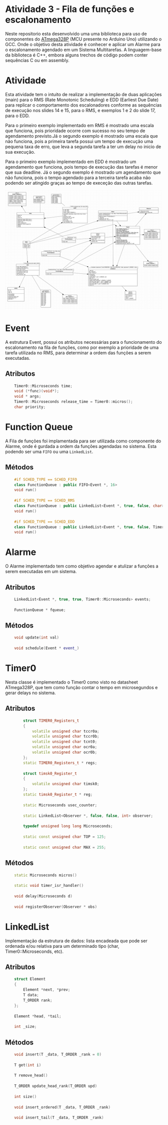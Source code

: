 # Atividade 3 - Fila de funções e escalonamento

Neste repositorio esta desenvolvido uma  uma biblioteca para uso de componentes do <a href="https://ww1.microchip.com/downloads/en/DeviceDoc/Atmel-7810-Automotive-Microcontrollers-ATmega328P_Datasheet.pdf">ATmega328P</a> (MCU presente no Arduino Uno) utilizando o GCC. Onde o objetivo desta atividade é conhecer e aplicar um Alarme para o escalonamento agendado em um Sistema Multitarefas. A linguagem-base da biblioteca é C++, embora alguns trechos de código podem conter sequências C ou em assembly.

# Atividade

Esta atividade tem o intuito de realizar a implementação de duas aplicações (main) para o RMS (Rate Monotonic Scheduling) e EDD (Earliest Due Date) para replicar o comportamento dos escalonadores conforme as sequências de execução nos slides 14 e 15, para o RMS, e exemplos 1 e 2 do slide 17, para o EDD.

Para o primeiro exemplo implementado em RMS é mostrado uma escala que funciona, pois prioridade ocorre com sucesso no seu tempo de agendamento previsto.Já o segundo exemplo é mostrado uma escala que não funciona, pois a primeira tarefa possui um tempo de execução uma pequena taxa de erro, que leva a segunda tarefa a ter um delay no inicio de sua execução.

Para o primeiro exemplo implementado em EDD é mostrado um agendamento que funciona, pois tempo de execução das tarefas é menor que sua deadline. Já o segundo exemplo é mostrado um agendamento que não funciona, pois o tempo agendado para a terceira tarefa acaba não podendo ser atingido graças ao tempo de execeção das outras tarefas.

![](/diagrama-uml-alarme.png)

# Event

A estrutura Event, possui os atributos necessárias para o funcionamento do escalonamento na fila de funções, como por exemplo a prioridade de uma tarefa utilizada no RMS, para determinar a ordem das funções a serem executadas.

## Atributos
```cpp
    Timer0::Microseconds time;
    void (*func)(void*);
    void * args;
    Timer0::Microseconds release_time = Timer0::micros();
    char priority;
```
# Function Queue

A Fila de funções foi implamentada para ser utilizada como componente do Alarme, onde é gurdada a ordem da funções agendadas no sistema. Esta podendo ser uma `FIFO` ou uma `LinkedList`.

## Métodos

```cpp
    #if SCHED_TYPE == SCHED_FIFO
    class FunctionQueue : public FIFO<Event *, 16>
    void run()

    #if SCHED_TYPE == SCHED_RMS
    class FunctionQueue : public LinkedList<Event *, true, false, char>
    void run()

    #if SCHED_TYPE == SCHED_EDD
    class FunctionQueue : public LinkedList<Event *, true, false, Timer0::Microseconds>
    void run()
```

# Alarme

O Alarme implementado tem como objetivo agendar e atulizar a funções a serem executadas em um sistema.

## Atributos

```cpp
    LinkedList<Event *, true, true, Timer0::Microseconds> events;

    FunctionQueue * fqueue;
```

## Métodos

```cpp
    void update(int val)

    void schedule(Event * event_)
```

# Timer0

Nesta classe é implementado o Timer0 como visto no datasheet ATmega328P, que tem como função contar o tempo em microsegundos e gerar delays no sistema.

## Atributos

```cpp
        struct TIMER0_Registers_t
        {
            volatile unsigned char tccr0a;
            volatile unsigned char tccr0b;
            volatile unsigned char tcnt0;
            volatile unsigned char ocr0a;
            volatile unsigned char ocr0b;
        };
        static TIMER0_Registers_t * regs;

        struct timsk0_Register_t
        {
            volatile unsigned char timsk0;
        };
        static timsk0_Register_t * reg;

        static Microseconds usec_counter;

        static LinkedList<Observer *, false, false, int> observer;

        typedef unsigned long long Microseconds;

        static const unsigned char TOP = 125;

        static const unsigned char MAX = 255;
```

## Métodos

```cpp
    static Microseconds micros()

    static void timer_isr_handler()

    void delay(Microseconds d)

    void registerObserver(Observer * obs)
```

# LinkedList

Implementação da estrutura de dados: lista encadeada que pode ser ordenada e/ou relativa para um determinado tipo (char, Timer0::Microseconds, etc).

## Atributos

```cpp
    struct Element
    {
        Element *next, *prev;
        T data;
        T_ORDER rank;
    };

    Element *head, *tail;

    int _size;
```

## Métodos

```cpp
    void insert(T _data, T_ORDER _rank = 0)

    T get(int i)

    T remove_head()

    T_ORDER update_head_rank(T_ORDER upd)

    int size()

    void insert_ordered(T _data, T_ORDER _rank)

    void insert_tail(T _data, T_ORDER _rank)
```